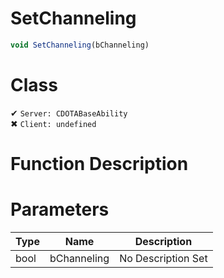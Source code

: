 # SetChanneling
```js	
void SetChanneling(bChanneling)
```
# Class
✔ `Server: CDOTABaseAbility`  
✖ `Client: undefined`  

# Function Description

# Parameters
Type|Name|Description
--|--|--
bool|bChanneling|No Description Set
